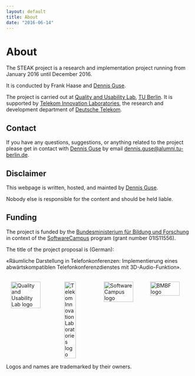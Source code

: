 ```yaml
---
layout: default
title: About
date: "2016-06-14"
---
```


About
===
The STEAK project is a research and implementation project running from January 2016 until December 2016.

It is conducted by Frank Haase and [Dennis Guse](http://dennisguse.de).

The project is carried out at [Quality and Usability Lab](http://www.qu.tu-berlin.de), [TU Berlin](http://www.tu-berlin.de).
It is supported by [Telekom Innovation Laboratories](http://www.laboratories.telekom.com), the research and development department of [Deutsche Telekom](http://www.telekom.de).


Contact
---
If you have any questions, suggestions, or anything related to the project please get in contact with [Dennis Guse](http://dennisguse.de) by email [dennis.guse@alumni.tu-berlin.de](mailto:dennis.guse@alumni.tu-berlin.de).


Disclaimer
---
This webpage is written, hosted, and mainted by [Dennis Guse](http://dennisguse.de).

Nobody else is responsible for the content and should be held liable.


Funding
---
The project is funded by the [Bundesministerium für Bildung und Forschung](https://www.bmbf.de/) in context of the [SoftwareCampus](http://www.softwarecampus.de) program (grant number 01IS11556).

The title of the project proposal is (German):

&laquo;Räumliche Darstellung in Telefonkonferenzen: Implementierung eines abwärtskompatiblen Telefonkonferenzdienstes mit 3D-Audio-Funktion&raquo;.

<br />

<div style="display:flex;justify-content:space-between;flex-direction:row;">
  <a href="http://www.qu.tu-berlin.de" style="height:100%;width:100%;display:block;"><img src="{{ site.baseurl }}/images/qul-logo.svg" alt="Quality and Usability Lab logo" style="height:80%;width:80%;margin-left:auto;margin-right:auto;display:block;" /></a>
  <a href="http://www.laboratories.telekom.com" style="height:100%;width:100%;display:block;"><img src="{{ site.baseurl }}/images/tlabs-logo-box.svg" alt="Telekom Innovation Laboratories logo" style="height:50%;width:50%;margin-left:auto;margin-right:auto;display:block;" /></a>
  <a href="http://www.softwarecampus.de" style="height:100%;width:100%;display:block;"><img src="{{ site.baseurl }}/images/softwarecampus-logo.svg" alt="SoftwareCampus logo" style="height:80%;width:80%;margin-left:auto;margin-right:auto;display:block;" /></a>
  <a href="http://www.bmbf.de" style="height:100%;width:100%;display:block;"><img src="{{ site.baseurl }}/images/bmbf-logo.svg" alt="BMBF logo" style="height:80%;width:80%;margin-left:auto;margin-right:auto;display:block;"/></a>
</div>

Logos and names are trademarked by their owners.

